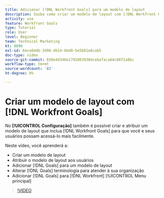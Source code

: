 ```yaml
---
title: Adicionar [!DNL Workfront Goals] para um modelo de layout
description: Saiba como criar um modelo de layout com [!DNL Workfront Goals], assign the layout template to users, and change [!DNL Goals] terminologia para atender à sua organização.
activity: use
feature: Workfront Goals
type: Tutorial
role: User
level: Beginner
team: Technical Marketing
kt: 8896
exl-id: 6ece64db-3d96-4b14-bbd0-5e5b81e6cab5
doc-type: video
source-git-commit: 650e4d346e1792863930dcebafacab4c88f2a8bc
workflow-type: tm+mt
source-wordcount: '82'
ht-degree: 0%

---
```


# Criar um modelo de layout com [!DNL Workfront Goals]

No **[!UICONTROL Configuração]** também é possível criar e atribuir um modelo de layout que inclua [!DNL Workfront Goals] para que você e seus usuários possam acessá-lo mais facilmente.

Neste vídeo, você aprenderá a:

* Criar um modelo de layout
* Atribuir o modelo de layout aos usuários
* Adicionar [!DNL Goals] para um modelo de layout
* Alterar [!DNL Goals] terminologia para atender à sua organização
* Adicionar [!DNL Goals] para [!DNL Workfront] [!UICONTROL Menu principal]

>[!VIDEO](https://video.tv.adobe.com/v/335190/?quality=12&learn=on)

<!--
Learn more graphic
-->
